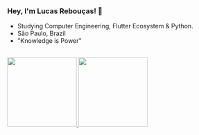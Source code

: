 ### Hey, I'm Lucas Rebouças! 👋

- Studying Computer Engineering, Flutter Ecosystem & Python.
- São Paulo, Brazil
- "Knowledge is Power"

##
  
 <div>
    <a href="https://github.com/LucasReb">
    <img height="160em" src= "https://github-readme-stats.vercel.app/api?username=LucasReb&count_private=true&show_icons=true&theme=midnight-purple&include_all_commits=true"/>
    <img height="160em" src="https://github-readme-stats.vercel.app/api/top-langs/?username=LucasReb&layout=compact&langs_count=5&theme=midnight-purple"/>
  </div>
  
##
